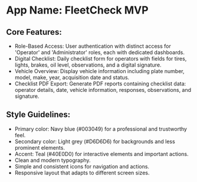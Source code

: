 # **App Name**: FleetCheck MVP

## Core Features:

- Role-Based Access: User authentication with distinct access for 'Operator' and 'Administrator' roles, each with dedicated dashboards.
- Digital Checklist: Daily checklist form for operators with fields for tires, lights, brakes, oil level, observations, and a digital signature.
- Vehicle Overview: Display vehicle information including plate number, model, make, year, acquisition date and status.
- Checklist PDF Export: Generate PDF reports containing checklist data: operator details, date, vehicle information, responses, observations, and signature.

## Style Guidelines:

- Primary color: Navy blue (#003049) for a professional and trustworthy feel.
- Secondary color: Light grey (#D6D6D6) for backgrounds and less prominent elements.
- Accent: Teal (#40E0D0) for interactive elements and important actions.
- Clean and modern typography.
- Simple and consistent icons for navigation and actions.
- Responsive layout that adapts to different screen sizes.